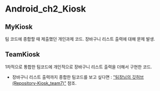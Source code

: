 # Android_ch2_Kiosk

## MyKiosk
팀 코드에 종합할 때 제출했던 개인과제 코드. 장바구니 리스트 출력에 대해 문제 발생.
<br>

## TeamKiosk
1차적으로 통합한 팀코드에 개인적으로 장바구니 리스트 출력을 더해서 구현한 코드.
+ 장바구니 리스트 출력까지 종합한 팀코드를 보고 싶다면 : ["팀장님의 깃허브(Repository-Kiosk_team7)"](https://github.com/s-subeen/Kiosk_team7/tree/main) 참조.
